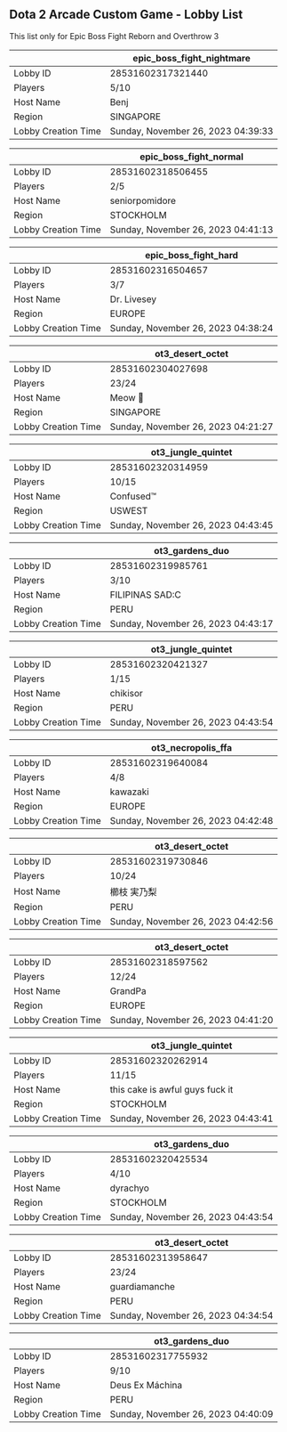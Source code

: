 ## Dota 2 Arcade Custom Game - Lobby List

This list only for Epic Boss Fight Reborn and Overthrow 3

|  | epic_boss_fight_nightmare |
| ------ | ------ |
| Lobby ID | 28531602317321440 |
| Players | 5/10 |
| Host Name | Benj |
| Region | SINGAPORE |
| Lobby Creation Time | Sunday, November 26, 2023 04:39:33 |


|  | epic_boss_fight_normal |
| ------ | ------ |
| Lobby ID | 28531602318506455 |
| Players | 2/5 |
| Host Name | seniorpomidore |
| Region | STOCKHOLM |
| Lobby Creation Time | Sunday, November 26, 2023 04:41:13 |


|  | epic_boss_fight_hard |
| ------ | ------ |
| Lobby ID | 28531602316504657 |
| Players | 3/7 |
| Host Name | Dr. Livesey |
| Region | EUROPE |
| Lobby Creation Time | Sunday, November 26, 2023 04:38:24 |


|  | ot3_desert_octet |
| ------ | ------ |
| Lobby ID | 28531602304027698 |
| Players | 23/24 |
| Host Name | Meow 🐾 |
| Region | SINGAPORE |
| Lobby Creation Time | Sunday, November 26, 2023 04:21:27 |


|  | ot3_jungle_quintet |
| ------ | ------ |
| Lobby ID | 28531602320314959 |
| Players | 10/15 |
| Host Name | Confused™ |
| Region | USWEST |
| Lobby Creation Time | Sunday, November 26, 2023 04:43:45 |


|  | ot3_gardens_duo |
| ------ | ------ |
| Lobby ID | 28531602319985761 |
| Players | 3/10 |
| Host Name | FILIPINAS SAD:C |
| Region | PERU |
| Lobby Creation Time | Sunday, November 26, 2023 04:43:17 |


|  | ot3_jungle_quintet |
| ------ | ------ |
| Lobby ID | 28531602320421327 |
| Players | 1/15 |
| Host Name | chikisor |
| Region | PERU |
| Lobby Creation Time | Sunday, November 26, 2023 04:43:54 |


|  | ot3_necropolis_ffa |
| ------ | ------ |
| Lobby ID | 28531602319640084 |
| Players | 4/8 |
| Host Name | kawazaki |
| Region | EUROPE |
| Lobby Creation Time | Sunday, November 26, 2023 04:42:48 |


|  | ot3_desert_octet |
| ------ | ------ |
| Lobby ID | 28531602319730846 |
| Players | 10/24 |
| Host Name | 櫛枝 実乃梨 |
| Region | PERU |
| Lobby Creation Time | Sunday, November 26, 2023 04:42:56 |


|  | ot3_desert_octet |
| ------ | ------ |
| Lobby ID | 28531602318597562 |
| Players | 12/24 |
| Host Name | GrandPa |
| Region | EUROPE |
| Lobby Creation Time | Sunday, November 26, 2023 04:41:20 |


|  | ot3_jungle_quintet |
| ------ | ------ |
| Lobby ID | 28531602320262914 |
| Players | 11/15 |
| Host Name | this cake is awful guys fuck it |
| Region | STOCKHOLM |
| Lobby Creation Time | Sunday, November 26, 2023 04:43:41 |


|  | ot3_gardens_duo |
| ------ | ------ |
| Lobby ID | 28531602320425534 |
| Players | 4/10 |
| Host Name | dyrachyo |
| Region | STOCKHOLM |
| Lobby Creation Time | Sunday, November 26, 2023 04:43:54 |


|  | ot3_desert_octet |
| ------ | ------ |
| Lobby ID | 28531602313958647 |
| Players | 23/24 |
| Host Name | guardiamanche |
| Region | PERU |
| Lobby Creation Time | Sunday, November 26, 2023 04:34:54 |


|  | ot3_gardens_duo |
| ------ | ------ |
| Lobby ID | 28531602317755932 |
| Players | 9/10 |
| Host Name | Deus Ex Máchina |
| Region | PERU |
| Lobby Creation Time | Sunday, November 26, 2023 04:40:09 |


